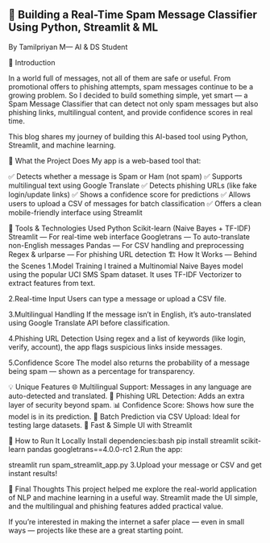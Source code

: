 ## 🚨 Building a Real-Time Spam Message Classifier Using Python, Streamlit & ML ##
By Tamilpriyan M— AI & DS Student

📌 Introduction


In a world full of messages, not all of them are safe or useful. From promotional offers to phishing attempts, spam messages continue to be a growing problem. So I decided to build something simple, yet smart — a Spam Message Classifier that can detect not only spam messages but also phishing links, multilingual content, and provide confidence scores in real time.

This blog shares my journey of building this AI-based tool using Python, Streamlit, and machine learning.

🧠 What the Project Does
My app is a web-based tool that:

✅ Detects whether a message is Spam or Ham (not spam)
✅ Supports multilingual text using Google Translate
✅ Detects phishing URLs (like fake login/update links)
✅ Shows a confidence score for predictions
✅ Allows users to upload a CSV of messages for batch classification
✅ Offers a clean mobile-friendly interface using Streamlit

🧰 Tools & Technologies Used
Python
Scikit-learn (Naive Bayes + TF-IDF)
Streamlit — For real-time web interface
Googletrans — To auto-translate non-English messages
Pandas — For CSV handling and preprocessing
Regex & urlparse — For phishing URL detection
🏗 How It Works — Behind the Scenes
1.Model Training
I trained a Multinomial Naive Bayes model using the popular UCI SMS Spam dataset. It uses TF-IDF Vectorizer to extract features from text.

2.Real-time Input
Users can type a message or upload a CSV file.

3.Multilingual Handling
If the message isn’t in English, it’s auto-translated using Google Translate API before classification.

4.Phishing URL Detection
Using regex and a list of keywords (like login, verify, account), the app flags suspicious links inside messages.

5.Confidence Score
The model also returns the probability of a message being spam — shown as a percentage for transparency.

💡 Unique Features
🌐 Multilingual Support: Messages in any language are auto-detected and translated.
🔐 Phishing URL Detection: Adds an extra layer of security beyond spam.
📊 Confidence Score: Shows how sure the model is in its prediction.
📂 Batch Prediction via CSV Upload: Ideal for testing large datasets.
🎯 Fast & Simple UI with Streamlit


🚀 How to Run It Locally
Install dependencies:bash
pip install streamlit scikit-learn pandas googletrans==4.0.0-rc1
2.Run the app:

streamlit run spam_streamlit_app.py
3.Upload your message or CSV and get instant results!

🙌 Final Thoughts
This project helped me explore the real-world application of NLP and machine learning in a useful way. Streamlit made the UI simple, and the multilingual and phishing features added practical value.

If you’re interested in making the internet a safer place — even in small ways — projects like these are a great starting point.
